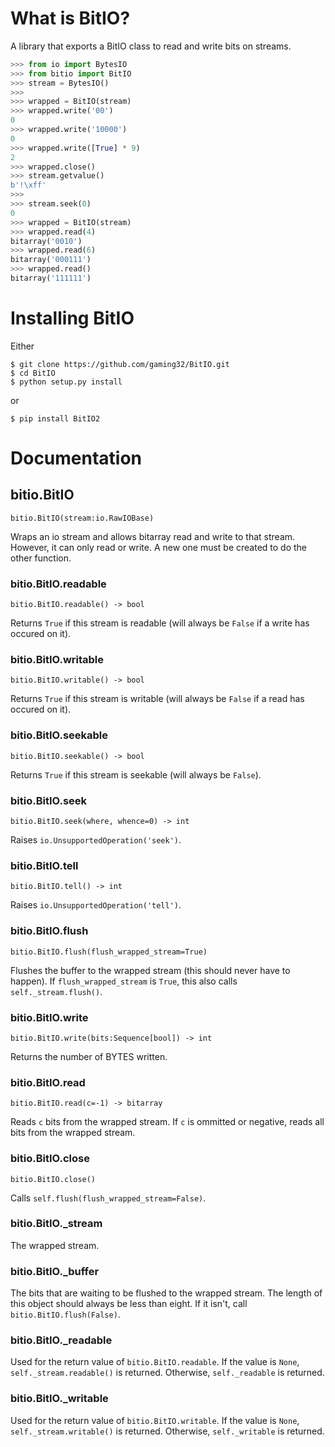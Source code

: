 # What is BitIO?
A library that exports a BitIO class to read and write bits on streams.

``` python
>>> from io import BytesIO
>>> from bitio import BitIO
>>> stream = BytesIO()
>>>
>>> wrapped = BitIO(stream)
>>> wrapped.write('00')
0
>>> wrapped.write('10000')
0
>>> wrapped.write([True] * 9)
2
>>> wrapped.close()
>>> stream.getvalue()
b'!\xff'
>>>
>>> stream.seek(0)
0
>>> wrapped = BitIO(stream)
>>> wrapped.read(4)
bitarray('0010')
>>> wrapped.read(6)
bitarray('000111')
>>> wrapped.read()
bitarray('111111')
```

# Installing BitIO
Either
``` shell
$ git clone https://github.com/gaming32/BitIO.git
$ cd BitIO
$ python setup.py install
```
or
``` shell
$ pip install BitIO2
```

# Documentation
## bitio.BitIO
`bitio.BitIO(stream:io.RawIOBase)`

Wraps an io stream and allows bitarray read and write to that stream.
However, it can only read or write. A new one must be created to do the
other function.

### bitio.BitIO.readable
`bitio.BitIO.readable() -> bool`

Returns `True` if this stream is readable (will always be `False` if a write has occured on it).

### bitio.BitIO.writable
`bitio.BitIO.writable() -> bool`

Returns `True` if this stream is writable (will always be `False` if a read has occured on it).

### bitio.BitIO.seekable
`bitio.BitIO.seekable() -> bool`

Returns `True` if this stream is seekable (will always be `False`).

### bitio.BitIO.seek
`bitio.BitIO.seek(where, whence=0) -> int`

Raises `io.UnsupportedOperation('seek')`.

### bitio.BitIO.tell
`bitio.BitIO.tell() -> int`

Raises `io.UnsupportedOperation('tell')`.

### bitio.BitIO.flush
`bitio.BitIO.flush(flush_wrapped_stream=True)`

Flushes the buffer to the wrapped stream (this should never have to happen).
If `flush_wrapped_stream` is `True`, this also calls `self._stream.flush()`.

### bitio.BitIO.write
`bitio.BitIO.write(bits:Sequence[bool]) -> int`

Returns the number of BYTES written.

### bitio.BitIO.read
`bitio.BitIO.read(c=-1) -> bitarray`

Reads `c` bits from the wrapped stream.
If `c` is ommitted or negative, reads all bits from the wrapped stream.

### bitio.BitIO.close
`bitio.BitIO.close()`

Calls `self.flush(flush_wrapped_stream=False)`.

### bitio.BitIO._stream
The wrapped stream.

### bitio.BitIO._buffer
The bits that are waiting to be flushed to the wrapped stream. The length of this object should always be less than eight. If it isn't, call `bitio.BitIO.flush(False)`.

### bitio.BitIO._readable
Used for the return value of `bitio.BitIO.readable`. If the value is `None`, `self._stream.readable()` is returned. Otherwise, `self._readable` is returned.

### bitio.BitIO._writable
Used for the return value of `bitio.BitIO.writable`. If the value is `None`, `self._stream.writable()` is returned. Otherwise, `self._writable` is returned.